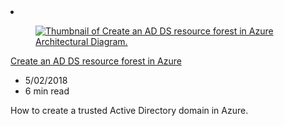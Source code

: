 <!-- This file is automatically generated by build/architectures/build_index.py. Any updates will be lost. -->

<!-- markdownlint-disable MD033 -->

<li class="grid-item item-column" data-categories="Identity Hybrid ">
<article class="card">
    <div class="card-header has-margin-bottom-none" aria-hidden="true">
        <figure class="image diagram has-height-175 has-overflow-hidden level">
            <a href="/azure/architecture/reference-architectures/identity/adds-forest"><img src="/azure/architecture/browse/thumbs/adds-forest.png" class="diagram" alt="Thumbnail of Create an AD DS resource forest in Azure Architectural Diagram." data-linktype="relative-path"></a>
        </figure>
    </div>
    <div class="card-content">
        <a class="card-content-title has-margin-top-none" href="/azure/architecture/reference-architectures/identity/adds-forest">
            <p>Create an AD DS resource forest in Azure</p>
        </a>
        <ul class="card-content-metadata">
            <li>5/02/2018</li>
            <li>6 min read</li>
        </ul>
        <p class="card-content-description">How to create a trusted Active Directory domain in Azure.</p>
        <div class="bottom-to-top-fade is-hidden-mobile"></div>
    </div>
</article>
</li>
